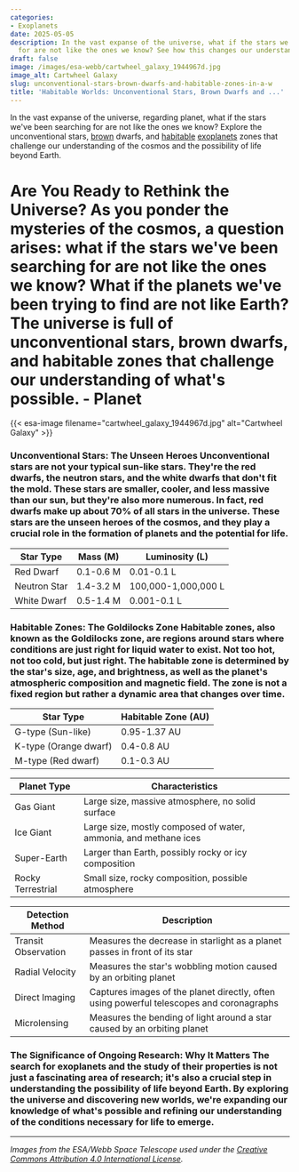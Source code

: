 ```yaml
---
categories:
- Exoplanets
date: 2025-05-05
description: In the vast expanse of the universe, what if the stars we've been searching
  for are not like the ones we know? See how this changes our understanding.
draft: false
image: /images/esa-webb/cartwheel_galaxy_1944967d.jpg
image_alt: Cartwheel Galaxy
slug: unconventional-stars-brown-dwarfs-and-habitable-zones-in-a-w
title: 'Habitable Worlds: Unconventional Stars, Brown Dwarfs and ...'
---
```


In the vast expanse of the universe, regarding planet, what if the stars we've been searching for are not like the ones we know? Explore the unconventional stars, [brown](/blog/weather-patterns-on-brown-dwarfs-and-giant-) dwarfs, and [habitable](/blog/exploring-the-habitable-zones-of-sun-like-stars-a-quest-for-) [exoplanets](/blog/the-elusive-allure-of-exoplanets-and-the-quest-for-a-new-ear) zones that challenge our understanding of the cosmos and the possibility of life beyond Earth.

# Are You Ready to Rethink the Universe? As you ponder the mysteries of the cosmos, a question arises: what if the stars we've been searching for are not like the ones we know? What if the planets we've been trying to find are not like Earth? The universe is full of unconventional stars, brown dwarfs, and habitable zones that challenge our understanding of what's possible. - Planet
{{< esa-image filename="cartwheel_galaxy_1944967d.jpg" alt="Cartwheel Galaxy" >}}



 ### Unconventional Stars: The Unseen Heroes Unconventional stars are not your typical sun-like stars. They're the red dwarfs, the neutron stars, and the white dwarfs that don't fit the mold. These stars are smaller, cooler, and less massive than our sun, but they're also more numerous. In fact, red dwarfs make up about 70% of all stars in the universe. These stars are the unseen heroes of the cosmos, and they play a crucial role in the formation of planets and the potential for life.

 | **Star Type** | **Mass (M)** | **Luminosity (L)** |
| --- | --- | --- |
| Red Dwarf | 0.1-0.6 M | 0.01-0.1 L |
| Neutron Star | 1.4-3.2 M | 100,000-1,000,000 L |
| White Dwarf | 0.5-1.4 M | 0.001-0.1 L | ### Brown Dwarfs: related to planet, The In-Betweeners Brown dwarfs are objects that are too small to be stars but too large to be planets. They're the in-betweeners of the universe, with masses between 13 and 80 times that of Jupiter. Brown dwarfs don't emit enough light to sustain nuclear fusion in their cores, but they do emit some light due to their internal heat. They're a fascinating area of study, as they can provide insights into the formation of stars and planets.

 ### Habitable Zones: The Goldilocks Zone Habitable zones, also known as the Goldilocks zone, are regions around stars where conditions are just right for liquid water to exist. Not too hot, not too cold, but just right. The habitable zone is determined by the star's size, age, and brightness, as well as the planet's atmospheric composition and magnetic field. The zone is not a fixed region but rather a dynamic area that changes over time.

 | **Star Type** | **Habitable Zone (AU)** |
| --- | --- |
| G-type (Sun-like) | 0.95-1.37 AU |
| K-type (Orange dwarf) | 0.4-0.8 AU |
| M-type (Red dwarf) | 0.1-0.3 AU | ### Planetary Classification: The Many Faces of Exoplanets Exoplanets come in a variety of sizes, shapes, and compositions. From gas giants to rocky terrestrial worlds, each type of planet provides clues about its internal structure, atmosphere, and potential for life. Planetary classification is a complex task, as it requires understanding the planet's mass, radius, orbit, and atmospheric composition.

 | **Planet Type** | **Characteristics** |
| --- | --- |
| Gas Giant | Large size, massive atmosphere, no solid surface |
| Ice Giant | Large size, mostly composed of water, ammonia, and methane ices |
| Super-Earth | Larger than Earth, possibly rocky or icy composition |
| Rocky Terrestrial | Small size, rocky composition, possible atmosphere | ### Detection Methods: The Tools of the Trade Detecting exoplanets is a challenging task, but astronomers have developed several methods to find these distant worlds. Transit observation, radial velocity, direct imaging, and microlensing are just a few of the techniques used to detect exoplanets.

 | **Detection Method** | **Description** |
| --- | --- |
| Transit Observation | Measures the decrease in starlight as a planet passes in front of its star |
| Radial Velocity | Measures the star's wobbling motion caused by an orbiting planet |
| Direct Imaging | Captures images of the planet directly, often using powerful telescopes and coronagraphs |
| Microlensing | Measures the bending of light around a star caused by an orbiting planet | ### Recent Breakthroughs: The Exciting World of Exoplanet Research Recent breakthroughs in exoplanet research have revealed a universe teeming with diverse worlds. From the discovery of exoplanets with conditions similar to those of Earth to the detection of water vapor and organic molecules in the atmospheres of distant planets, the field is rapidly advancing.

 ### The Significance of Ongoing Research: Why It Matters The search for exoplanets and the study of their properties is not just a fascinating area of research; it's also a crucial step in understanding the possibility of life beyond Earth. By exploring the universe and discovering new worlds, we're expanding our knowledge of what's possible and refining our understanding of the conditions necessary for life to emerge.

---

*Images from the ESA/Webb Space Telescope used under the [Creative Commons Attribution 4.0 International License](https://creativecommons.org/licenses/by/4.0).*